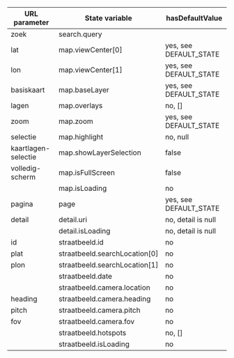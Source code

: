 | URL parameter       | State variable                  | hasDefaultValue        |
|---------------------|---------------------------------|------------------------|
| zoek                | search.query || search.location | no, null               |
| lat                 | map.viewCenter[0]               | yes, see DEFAULT_STATE |
| lon                 | map.viewCenter[1]               | yes, see DEFAULT_STATE |
| basiskaart          | map.baseLayer                   | yes, see DEFAULT_STATE |
| lagen               | map.overlays                    | no, []                 |
| zoom                | map.zoom                        | yes, see DEFAULT_STATE |
| selectie            | map.highlight                   | no, null               |
| kaartlagen-selectie | map.showLayerSelection          | false                  |
| volledig-scherm     | map.isFullScreen                | false
|                     | map.isLoading                   | no                     |
| pagina              | page                            | yes, see DEFAULT_STATE |
| detail              | detail.uri                      | no, detail is null     |
|                     | detail.isLoading                | no, detail is null     |
| id                  | straatbeeld.id                  | no                     |
| plat                | straatbeeld.searchLocation[0]   | no                     |
| plon                | straatbeeld.searchLocation[1]   | no                     |
|                     | straatbeeld.date                | no                     |
|                     | straatbeeld.camera.location     | no                     |
| heading             | straatbeeld.camera.heading      | no                     |
| pitch               | straatbeeld.camera.pitch        | no                     |
| fov                 | straatbeeld.camera.fov          | no                     |
|                     | straatbeeld.hotspots            | no, []                 |
|                     | straatbeeld.isLoading           | no                     |
